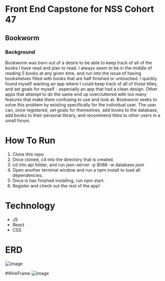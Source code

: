 # Front End Capstone for NSS Cohort 47
## Bookworm
### Background
Bookworm was born out of a desire to be able to keep track of all of the books I have read and plan to read. I always seem to be in the middle of reading 5 books at any given time, and run into the issue of having bookshelves filled with books that are half finished or untouched. I quickly found myself wanting an app where I could keep track of all of those titles, and set goals for myself - especially an app that had a clean design. 
Other apps that attempt to do the same end up overcluttered with too many features that make them confusing to use and look at. Bookworm seeks to solve this problem by existing specifically for the individual user. 
The user can, once registered, set goals for themselves, add books to the database, add books to their personal library, and recommend titles to other users in a small forum. 

# How To Run
1. Clone this repo.
2. Once cloned, cd into the directory that is created.
3. cd into api folder, and run json-server -p 8088 -w database.json
4. Open another terminal window and run a npm install to load all dependencies.
5. Once is has finished installing, run npm start.
6. Register and check out the rest of the app!

# Technology
- JS
- React
- CSS

# ERD
![image](https://user-images.githubusercontent.com/76709907/118606840-7bc16900-b77d-11eb-814b-708bd2c70db8.png)

#WireFrame
![image](https://user-images.githubusercontent.com/76709907/118606744-60eef480-b77d-11eb-9f19-a8a51c1f4423.png)

